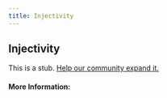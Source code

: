 ```yaml
---
title: Injectivity
---
```


## Injectivity

This is a stub. [Help our community expand it.](https://github.com/freeCodeCamp/guide-articles/tree/master/articles/Math/Functions/Injectivity/index.md)

<!-- The article goes here, in GitHub-flavored Markdown. Feel free to add YouTube videos, images, and CodePen/JSBin embeds  -->

#### More Information:
<!-- Please add any articles you think might be helpful to read before writing the article -->


